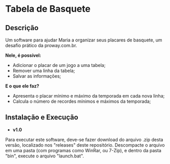 Tabela de Basquete
==================

Descrição
-----------
Um software para ajudar Maria a organizar seus placares de basquete, 
um desafio prático da proway.com.br. 
<br/>

**Nele, é possível:**
- Adicionar o placar de um jogo a uma tabela;
- Remover uma linha da tabela;
- Salvar as informações;

**E o que ele faz?**
- Apresenta o placar mínimo e máximo da temporada em cada nova linha;
- Calcula o número de recordes mínimos e máximos da temporada;

Instalação e Execução
---------------------
- **v1.0**

Para executar este software, deve-se fazer download do arquivo .zip
desta versão, localizado nos "releases" deste repositório.
Descompacte o arquivo em uma pasta (com programas como WinRar,
 ou 7-Zip), e dentro da pasta "bin", execute o arquivo "launch.bat".
